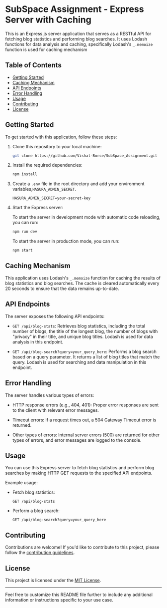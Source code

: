 # SubSpace Assignment - Express Server with Caching

This is an Express.js server application that serves as a RESTful API for fetching blog statistics and performing blog searches. It uses Lodash functions for data analysis and caching, specifically Lodash's `_.memoize` function is used for caching mechanism

## Table of Contents

- [Getting Started](#getting-started)
- [Caching Mechanism](#caching-mechanism)
- [API Endpoints](#api-endpoints)
- [Error Handling](#error-handling)
- [Usage](#usage)
- [Contributing](#contributing)
- [License](#license)

## Getting Started

To get started with this application, follow these steps:

1. Clone this repository to your local machine:

   ```bash
   git clone https://github.com/Vishal-Borse/SubSpace_Assignment.git
   ```

2. Install the required dependencies:

   ```bash
   npm install
   ```

3. Create a `.env` file in the root directory and add your environment variables,`HASURA_ADMIN_SECRET`.

   ```
   HASURA_ADMIN_SECRET=your-secret-key
   ```

4. Start the Express server:

   To start the server in development mode with automatic code reloading, you can run:
   ```bash
   npm run dev
   ```
   To start the server in production mode, you can run:
   ```bash
   npm start
   ```

## Caching Mechanism

This application uses Lodash's `_.memoize` function for caching the results of blog statistics and blog searches. The cache is cleared automatically every 20 seconds to ensure that the data remains up-to-date.

## API Endpoints

The server exposes the following API endpoints:

- `GET /api/blog-stats`: Retrieves blog statistics, including the total number of blogs, the title of the longest blog, the number of blogs with "privacy" in their title, and unique blog titles. Lodash is used for data analysis in this endpoint.

- `GET /api/blog-search?query=your_query_here`: Performs a blog search based on a query parameter. It returns a list of blog titles that match the query. Lodash is used for searching and data manipulation in this endpoint.

## Error Handling

The server handles various types of errors:

- HTTP response errors (e.g., 404, 401): Proper error responses are sent to the client with relevant error messages.

- Timeout errors: If a request times out, a 504 Gateway Timeout error is returned.

- Other types of errors: Internal server errors (500) are returned for other types of errors, and error messages are logged to the console.

## Usage

You can use this Express server to fetch blog statistics and perform blog searches by making HTTP GET requests to the specified API endpoints.

Example usage:

- Fetch blog statistics:

  ```http
  GET /api/blog-stats
  ```

- Perform a blog search:

  ```http
  GET /api/blog-search?query=your_query_here
  ```

## Contributing

Contributions are welcome! If you'd like to contribute to this project, please follow the [contribution guidelines](CONTRIBUTING.md).

## License

This project is licensed under the [MIT License](LICENSE).

---

Feel free to customize this README file further to include any additional information or instructions specific to your use case.
